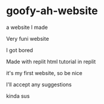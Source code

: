 # goofy-ah-website

a website I made

Very funi website

I got bored

Made with replit html tutorial in replit

it's my first website, so be nice

I'll accept any suggestions

kinda sus